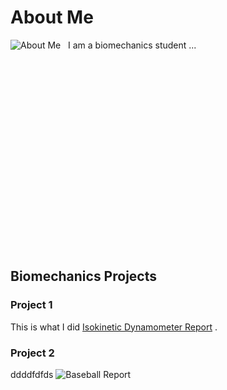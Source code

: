 # About Me 

![About Me](https://github.com/user-attachments/assets/e5d28121-61a4-443a-adf3-d8137785d633)
&nbsp; I am a biomechanics student ...  

<br /><br /><br /><br /><br /><br /><br /><br /><br /><br /><br /><br /><br /><br /><br /><br /><br /><br />

## Biomechanics Projects

### Project 1 
This is what I did 
[Isokinetic Dynamometer Report](https://github.com/miamcbride/Mia_McBride/blob/main/IsokineticDynamometerReport.pdf)
.

### Project 2 
ddddfdfds
![Baseball Report](https://github.com/user-attachments/assets/21b68813-da16-438b-b3e7-cd935929a65f)
